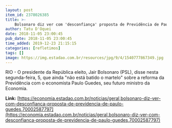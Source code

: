```yaml
---
layout: post
item_id: 2378026385
title: >-
    Bolsonaro diz ver com 'desconfiança' proposta de Previdência de Paulo Guedes
author: Tatu D'Oquei
date: 2018-11-05 23:00:45
pub_date: 2018-11-05 23:00:45
time_added: 2019-12-23 21:15:15
categories: [refletimos]
tags: []
image: https://img.estadao.com.br/resources/jpg/9/4/1540777867349.jpg
---
```


RIO - O presidente da República eleito, Jair Bolsonaro (PSL), disse nesta segunda-feira, 5, que ainda "não está batido o martelo" sobre a reforma da Previdência com o economista Paulo Guedes, seu futuro ministro da Economia.

**Link:** [https://economia.estadao.com.br/noticias/geral,bolsonaro-diz-ver-com-desconfianca-proposta-de-previdencia-de-paulo-guedes,70002587797](https://economia.estadao.com.br/noticias/geral,bolsonaro-diz-ver-com-desconfianca-proposta-de-previdencia-de-paulo-guedes,70002587797)

